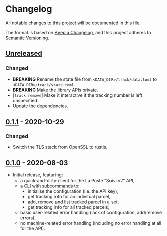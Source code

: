# Changelog

All notable changes to this project will be documented in this file.

The format is based on [Keep a Changelog](https://keepachangelog.com/en/1.0.0/),
and this project adheres to [Semantic
Versioning](https://semver.org/spec/v2.0.0.html).

## [Unreleased]

### Changed

* **BREAKING** Rename the state file from `<DATA_DIR>/track/data.toml` to
    `<DATA_DIR>/track/state.toml`.
* **BREAKING** Make the library APIs private.
* [`track remove`] Make it interactive if the tracking number is left
    unspecified.
* Update the dependencies.

## [0.1.1] - 2020-10-29

### Changed

* Switch the TLS stack from OpenSSL to rustls.

## [0.1.0] - 2020-08-03

* Initial release, featuring:
    * a quick-and-dirty client for the La Poste “Suivi v2” API,
    * a CLI with subcommands to:
        * initialise the configuration (i.e. the API key),
        * get tracking info for an indivitual parcel,
        * add, remove and list tracked parcel in a set,
        * get tracking info for all tracked parcels;
    * basic user-related error handling (lack of configuration, add/remove
      errors),
    * no machine-related error handling (including no error handling at all for
      the API).

[Unreleased]: https://github.com/ejpcmac/track/compare/main...develop
[0.1.1]: https://github.com/ejpcmac/track/compare/v0.1.0...0.1.1
[0.1.0]: https://github.com/ejpcmac/track/releases/tag/v0.1.0
